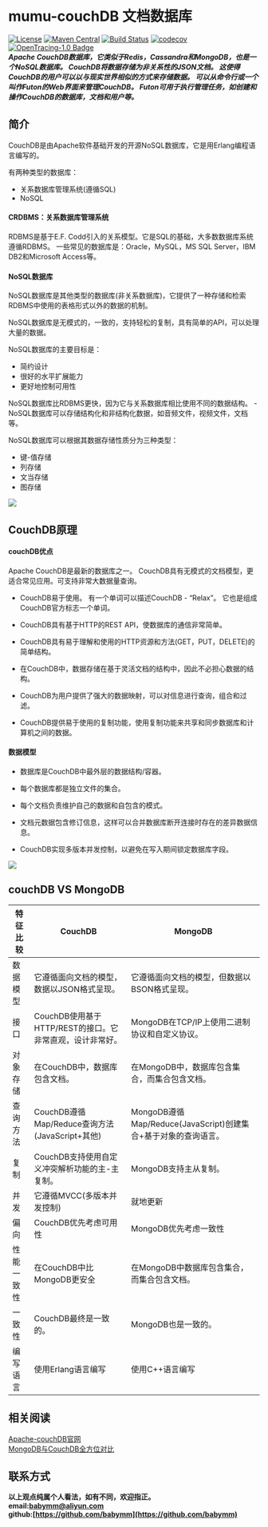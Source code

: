 # mumu-couchDB 文档数据库
[![License](https://img.shields.io/badge/License-Apache%202.0-blue.svg)](https://github.com/mumucache/mumu-riak/blob/master/LICENSE)
[![Maven Central](https://img.shields.io/maven-central/v/com.weibo/motan.svg?label=Maven%20Central)](https://github.com/mumustorage/mumu-couchDB)
[![Build Status](https://travis-ci.org/mumustorage/mumu-couchDB.svg?branch=master)](https://travis-ci.org/mumustorage/mumu-couchDB)
[![codecov](https://codecov.io/gh/mumustorage/mumu-couchDB/branch/master/graph/badge.svg)](https://codecov.io/gh/mumustorage/mumu-couchDB)
[![OpenTracing-1.0 Badge](https://img.shields.io/badge/OpenTracing--1.0-enabled-blue.svg)](http://opentracing.io)  
***Apache CouchDB数据库，它类似于Redis，Cassandra和MongoDB，也是一个NoSQL数据库。 CouchDB将数据存储为非关系性的JSON文档。 这使得CouchDB的用户可以以与现实世界相似的方式来存储数据。
可以从命令行或一个叫作Futon的Web界面来管理CouchDB。 Futon可用于执行管理任务，如创建和操作CouchDB的数据库，文档和用户等。***

## 简介
CouchDB是由Apache软件基础开发的开源NoSQL数据库，它是用Erlang编程语言编写的。

有两种类型的数据库：

- 关系数据库管理系统(遵循SQL)
- NoSQL

#### CRDBMS：关系数据库管理系统

 RDBMS是基于E.F. Codd引入的关系模型。它是SQL的基础，大多数数据库系统遵循RDBMS。 一些常见的数据库是：Oracle，MySQL，MS SQL Server，IBM DB2和Microsoft Access等。

#### NoSQL数据库

NoSQL数据库是其他类型的数据库(非关系数据库)，它提供了一种存储和检索RDBMS中使用的表格形式以外的数据的机制。

NoSQL数据库是无模式的，一致的，支持轻松的复制，具有简单的API，可以处理大量的数据。

NoSQL数据库的主要目标是：

- 简约设计
- 很好的水平扩展能力
- 更好地控制可用性

NoSQL数据库比RDBMS更快，因为它与关系数据库相比使用不同的数据结构。 - NoSQL数据库可以存储结构化和非结构化数据，如音频文件，视频文件，文档等。

NoSQL数据库可以根据其数据存储性质分为三种类型：

- 键-值存储
- 列存储
- 文当存储
- 图存储  

![](http://www.yiibai.com/uploads/images/201705/1505/967140542_17322.png)

## CouchDB原理
#### couchDB优点
Apache CouchDB是最新的数据库之一。 CouchDB具有无模式的文档模型，更适合常见应用。可支持非常大数据量查询。

- CouchDB易于使用。 有一个单词可以描述CouchDB - “Relax”。 它也是组成CouchDB官方标志一个单词。

- CouchDB具有基于HTTP的REST API，使数据库的通信非常简单。

- CouchDB具有易于理解和使用的HTTP资源和方法(GET，PUT，DELETE)的简单结构。

- 在CouchDB中，数据存储在基于灵活文档的结构中，因此不必担心数据的结构。

- CouchDB为用户提供了强大的数据映射，可以对信息进行查询，组合和过滤。

- CouchDB提供易于使用的复制功能，使用复制功能来共享和同步数据库和计算机之间的数据。

#### 数据模型
- 数据库是CouchDB中最外层的数据结构/容器。

- 每个数据库都是独立文件的集合。 

- 每个文档负责维护自己的数据和自包含的模式。

- 文档元数据包含修订信息，这样可以合并数据库断开连接时存在的差异数据信息。

- CouchDB实现多版本并发控制，以避免在写入期间锁定数据库字段。  

![](http://www.yiibai.com/uploads/images/201705/1505/326150501_56369.png)

## couchDB VS MongoDB
特征比较 | CouchDB | MongoDB  
---|---|---
数据模型 | 它遵循面向文档的模型，数据以JSON格式呈现。|它遵循面向文档的模型，但数据以BSON格式呈现。
接口|CouchDB使用基于HTTP/REST的接口。它非常直观，设计非常好。|MongoDB在TCP/IP上使用二进制协议和自定义协议。
对象存储|在CouchDB中，数据库包含文档。|在MongoDB中，数据库包含集合，而集合包含文档。
查询方法|CouchDB遵循Map/Reduce查询方法(JavaScript+其他)	|MongoDB遵循Map/Reduce(JavaScript)创建集合+基于对象的查询语言。
复制|CouchDB支持使用自定义冲突解析功能的主-主复制。|MongoDB支持主从复制。
并发|它遵循MVCC(多版本并发控制)|就地更新
偏向|CouchDB优先考虑可用性|MongoDB优先考虑一致性
性能一致性|在CouchDB中比MongoDB更安全|在MongoDB中数据库包含集合，而集合包含文档。
一致性|CouchDB最终是一致的。|MongoDB也是一致的。
编写语言|使用Erlang语言编写|使用C++语言编写




## 相关阅读  
[Apache-couchDB官网](http://couchdb.apache.org/)  
[MongoDB与CouchDB全方位对比](http://www.csdn.net/article/2011-03-21/294226)

## 联系方式
**以上观点纯属个人看法，如有不同，欢迎指正。  
email:<babymm@aliyun.com>  
github:[https://github.com/babymm](https://github.com/babymm)**